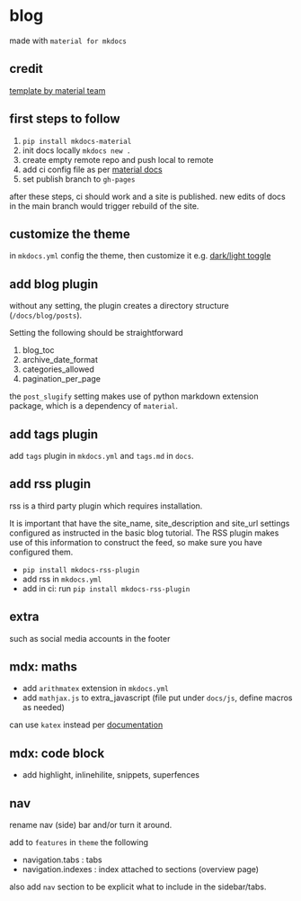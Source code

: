 # blog

made with `material for mkdocs`

## credit

[template by material team](https://github.com/mkdocs-material/create-blog/blob/main/mkdocs.yml)

## first steps to follow

1. `pip install mkdocs-material`
1. init docs locally `mkdocs new .` 
1. create empty remote repo and push local to remote 
1. add ci config file as per [material docs](https://squidfunk.github.io/mkdocs-material/publishing-your-site/)
1. set publish branch to `gh-pages`

after these steps, ci should work and a site is published. new edits of docs in the main branch would trigger rebuild of the site. 

## customize the theme

in `mkdocs.yml` config the theme, then customize it e.g. [dark/light toggle](https://squidfunk.github.io/mkdocs-material/setup/changing-the-colors/)

## add blog plugin

without any setting, the plugin creates a directory structure (`/docs/blog/posts`). 

Setting the following should be straightforward

1. blog_toc
1. archive_date_format
1. categories_allowed
1. pagination_per_page

the `post_slugify` setting makes use of python markdown extension package, which is a dependency of `material`.  

## add tags plugin

add `tags` plugin in `mkdocs.yml` and `tags.md` in `docs`.

## add rss plugin

rss is a third party plugin which requires installation. 

It is important that have the site_name, site_description and site_url settings configured as instructed in the basic blog tutorial. The RSS plugin makes use of this information to construct the feed, so make sure you have configured them.

- `pip install mkdocs-rss-plugin`
- add rss in  `mkdocs.yml`
- add in ci: run `pip install mkdocs-rss-plugin`

## extra 

such as social media accounts in the footer

## mdx: maths

- add `arithmatex` extension in `mkdocs.yml`
- add `mathjax.js` to  extra_javascript (file put under `docs/js`, define macros as needed)   

can use `katex` instead per [documentation](https://squidfunk.github.io/mkdocs-material/reference/math/?h=math)

## mdx: code block

- add highlight, inlinehilite, snippets, superfences

## nav

rename nav (side) bar and/or turn it around. 

add to `features` in `theme` the following   
- navigation.tabs : tabs
- navigation.indexes : index attached to sections (overview page)

also add `nav` section to be explicit what to include in the sidebar/tabs. 

